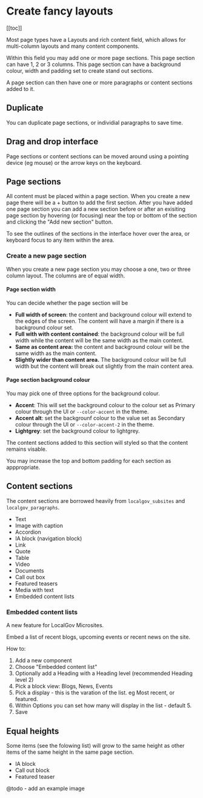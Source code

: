 # Create fancy layouts

[[toc]]

Most page types have a Layouts and rich content field, which allows for multi-column layouts and many content components. 

Within this field you may add one or more page sections. This page section can have 1, 2 or 3 columns. This page section can have a background colour, width and padding set to create stand out sections. 

A page section can then have one or more paragraphs or content sections added to it. 

## Duplicate

You can duplicate page sections, or individial paragraphs to save time. 

## Drag and drop interface

Page sections or content sections can be moved around using a pointing device (eg mouse) or the arrow keys on the keyboard. 

## Page sections

All content must be placed within a page section. When you create a new page there will be a + button to add the first section. After you have added one page section you can add a new section before or after an exisiting page section by hovering (or focusing) near the top or bottom of the section and clicking the "Add new section" button. 

To see the outlines of the sections in the interface hover over the area, or keyboard focus to any item within the area. 

### Create a new page section

When you create a new page section you may choose a one, two or three column layout. The columns are of equal width. 

#### Page section width

You can decide whether the page section will be

- **Full width of screen**: the content and background colour will extend to the edges of the screen. The content will have a margin if there is a background colour set.
- **Full with with content contained**: the background colour will be full width while the content will be the same width as the main content.
- **Same as content area:** the content and background colour will be the same width as the main content. 
- **Slightly wider than content area.** The background colour will be full width but the content will break out slightly from the main content area. 

#### Page section background colour

You may pick one of three options for the background colour. 

- **Accent**: This will set the background colour to the colour set as Primary colour through the UI or `--color-accent` in the theme.
- **Accent alt**: set the backgrounf colour to the value set as Secondary colour through the UI or `--color-accent-2` in the theme.
- **Lightgrey**: set the background colour to lightgrey. 

The content sections added to this section will styled so that the content remains visable.

You may increase the top and bottom padding for each section as apppropriate.

## Content sections

The content sections are borrowed heavily from `localgov_subsites` and `localgov_paragraphs`. 

- Text
- Image with caption
- Accordion
- IA block (navigation block)
- Link
- Quote
- Table
- Video
- Documents
- Call out box
- Featured teasers
- Media with text 
- Embedded content lists

### Embedded content lists
A new feature for LocalGov Microsites. 

Embed a list of recent blogs, upcoming events or recent news on the site. 

How to:
1. Add a new component
2. Choose "Embedded content list"
3. Optionally add a Heading with a Heading level (recommended Heading level 2)
4. Pick a block view: Blogs, News, Events
5. Pick a display - this is the varation of the list. eg Most recent, or featured.
6. Within Options you can set how many will display in the list - default 5.
7. Save

## Equal heights

Some items (see the folowing list) will grow to the same height as other items of the same height in the same page section.

- IA block
- Call out block
- Featured teaser

@todo - add an example image
